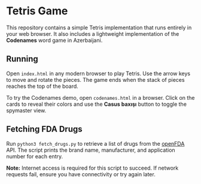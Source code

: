# Tetris Game

This repository contains a simple Tetris implementation that runs entirely in your web browser. It also includes a lightweight implementation of the **Codenames** word game in Azerbaijani.

## Running

Open `index.html` in any modern browser to play Tetris. Use the arrow keys to move and rotate the pieces. The game ends when the stack of pieces reaches the top of the board.

To try the Codenames demo, open `codenames.html` in a browser. Click on the cards to reveal their colors and use the **Casus baxışı** button to toggle the spymaster view.

## Fetching FDA Drugs

Run `python3 fetch_drugs.py` to retrieve a list of drugs from the [openFDA](https://open.fda.gov/) API. The script prints the brand name, manufacturer, and application number for each entry.

**Note:** Internet access is required for this script to succeed. If network requests fail, ensure you have connectivity or try again later.
